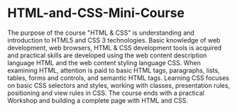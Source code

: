 # HTML-and-CSS-Mini-Course


The purpose of the course "HTML & CSS" is understanding and introduction to HTML5 and CSS 3 technologies. Basic knowledge of web development, web browsers, HTML & CSS development tools is acquired and practical skills are developed using the web content description language HTML and the web content styling language CSS.
    When examining HTML, attention is paid to basic HTML tags, paragraphs, lists, tables, forms and controls, and semantic HTML tags.
Learning CSS focuses on basic CSS selectors and styles, working with classes, presentation rules, positioning and view rules in CSS.
    The course ends with a practical Workshop and building a complete page with HTML and CSS.
